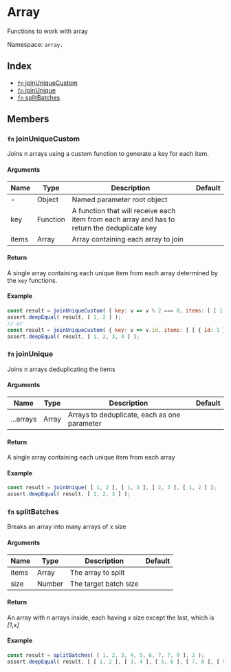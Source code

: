 # Array

Functions to work with array

Namespace: `array.`

## Index
- [`fn` joinUniqueCustom](#fn-joinuniquecustom)
- [`fn` joinUnique](#fn-joinunqiue)
- [`fn` splitBatches](#fn-splitbatches)

## Members

### `fn` joinUniqueCustom

Joins n arrays using a custom function to generate a key for each item.

#### Arguments

|Name|Type|Description|Default|
|---|---|---|---|
|-|Object|Named parameter root object||
|key|Function|A function that will receive each item from each array and has to return the deduplicate key||
|items|Array|Array containing each array to join||

#### Return

A single array containing each unique item from each array determined by the `key` functions.

#### Example

```js
const result = joinUniqueCustom( { key: v => v % 2 === 0, items: [ [ 1 ], [ 2 ], [ 3 ], [ 4 ] ] } );
assert.deepEqual( result, [ 1, 2 ] );
// or
const result = joinUniqueCustom( { key: v => v.id, items: [ [ { id: 1 } ], [ { id: 2 } ], [ { id: 3 } ], [ { id: 4 } ] ] } );
assert.deepEqual( result, [ 1, 2, 3, 4 ] );
```

### `fn` joinUnique

Joins n arrays deduplicating the items

#### Arguments

|Name|Type|Description|Default|
|---|---|---|---|
|...arrays|Array|Arrays to deduplicate, each as one parameter||

#### Return

A single array containing each unique item from each array

#### Example

```js
const result = joinUnique( [ 1, 2 ], [ 1, 3 ], [ 2, 3 ], [ 1, 2 ] );
assert.deepEqual( result, [ 1, 2, 3 ] );
```

### `fn` splitBatches

Breaks an array into many arrays of x size

#### Arguments

|Name|Type|Description|Default|
|---|---|---|---|
|items|Array|The array to split||
|size|Number|The target batch size||

#### Return

An array with _n_ arrays inside, each having _x_ size except the last, which is _[1,x]_

#### Example

```js
const result = splitBatches( [ 1, 2, 3, 4, 5, 6, 7, 7, 9 ], 2 );
assert.deepEqual( result, [ [ 1, 2 ], [ 3, 4 ], [ 5, 6 ], [ 7, 8 ], [ 9 ] ] );
```
